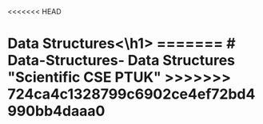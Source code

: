 <<<<<<< HEAD
<h1>Data Structures<\h1>
=======
# Data-Structures-
Data Structures "Scientific CSE PTUK"
>>>>>>> 724ca4c1328799c6902ce4ef72bd4990bb4daaa0
